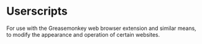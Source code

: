 
# Userscripts

For use with the Greasemonkey web browser extension and similar means, to modify the appearance and operation of certain websites.

